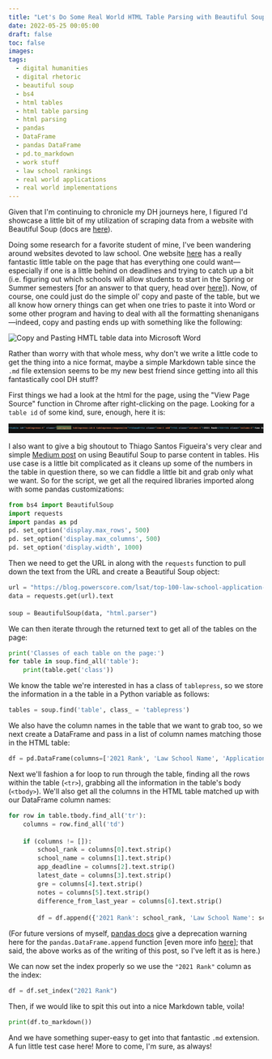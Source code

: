 ```yaml
---
title: "Let's Do Some Real World HTML Table Parsing with Beautiful Soup!"
date: 2022-05-25 00:05:00
draft: false
toc: false
images:
tags:
  - digital humanities
  - digital rhetoric
  - beautiful soup
  - bs4
  - html tables
  - html table parsing
  - html parsing
  - pandas
  - DataFrame
  - pandas DataFrame
  - pd.to_markdown
  - work stuff
  - law school rankings
  - real world applications
  - real world implementations
---
```


Given that I'm continuing to chronicle my DH journeys here, I figured I'd showcase a little bit of my utilization of scraping data from a website with Beautiful Soup (docs are [here](https://beautiful-soup-4.readthedocs.io/en/latest/)). 

Doing some research for a favorite student of mine, I've been wandering around websites devoted to law school. One website [here](https://blog.powerscore.com/lsat/top-100-law-school-application-deadlines-2022-edition/) has a really fantastic little table on the page that has everything one could want—especially if one is a little behind on deadlines and trying to catch up a bit (i.e. figuring out which schools will allow students to start in the Spring or Summer semesters [for an answer to that query, head over [here](https://blog.powerscore.com/lsat/bid-153623-which-law-schools-offer-spring-and-summer-starts/)]). Now, of course, one could just do the simple ol' copy and paste of the table, but we all know how ornery things can get when one tries to paste it into Word or some other program and having to deal with all the formatting shenanigans—indeed, copy and pasting ends up with something like the following:

![Copy and Pasting HMTL table data into Microsoft Word](/images/imgforblogposts/post_12/copy_and_pasting_hmtl_tables.png)

Rather than worry with that whole mess, why don't we write a little code to get the thing into a nice format, maybe a simple Markdown table since the ```.md``` file extension seems to be my new best friend since getting into all this fantastically cool DH stuff?

First things we had a look at the html for the page, using the "View Page Source" function in Chrome after right-clicking on the page. Looking for a ```table id``` of some kind, sure, enough, here it is:

![HTML table code](/images/imgforblogposts/post_12/inspecting_the_html.png)

I also want to give a big shoutout to Thiago Santos Figueira's very clear and simple [Medium post](https://medium.com/geekculture/web-scraping-tables-in-python-using-beautiful-soup-8bbc31c5803e) on using Beautiful Soup to parse content in tables. His use case is a little bit complicated as it cleans up some of the numbers in the table in question there, so we can fiddle a little bit and grab only what we want. So for the script, we get all the required libraries imported along with some pandas customizations:

``` python
from bs4 import BeautifulSoup
import requests
import pandas as pd
pd. set_option('display.max_rows', 500)
pd. set_option('display.max_columns', 500)
pd. set_option('display.width', 1000)
```

Then we need to get the URL in along with the ```requests``` function to pull down the text from the URL and create a Beautiful Soup object:

``` python
url = "https://blog.powerscore.com/lsat/top-100-law-school-application-deadlines-2022-edition/"
data = requests.get(url).text

soup = BeautifulSoup(data, "html.parser")
```

We can then iterate through the returned text to get all of the tables on the page:

``` python
print('Classes of each table on the page:')
for table in soup.find_all('table'):
    print(table.get('class'))
```

We know the table we're interested in has a class of ```tablepress```, so we store the information in a the table in a Python variable as follows:

``` python
tables = soup.find('table', class_ = 'tablepress')
``` 

We also have the column names in the table that we want to grab too, so we next create a DataFrame and pass in a list of column names matching those in the HTML table:

``` python 
df = pd.DataFrame(columns=['2021 Rank', 'Law School Name', 'Application Deadline', 'Latest Acceptable LSAT', 'Accept the GRE?', 'Notes from the University', 'Difference from last cycle'])
```

Next we'll fashion a for loop to run through the table, finding all the rows within the table (```<tr>```), grabbing all the information in the table's body (```<tbody>```). We'll also get all the columns in the HTML table matched up with our DataFrame column names:

``` python
for row in table.tbody.find_all('tr'):
    columns = row.find_all('td')
    
    if (columns != []):
        school_rank = columns[0].text.strip()
        school_name = columns[1].text.strip()
        app_deadline = columns[2].text.strip()
        latest_date = columns[3].text.strip()
        gre = columns[4].text.strip()
        notes = columns[5].text.strip()
        difference_from_last_year = columns[6].text.strip()
        
        df = df.append({'2021 Rank': school_rank, 'Law School Name': school_name, 'Application Deadline': app_deadline, 'Latest Acceptable LSAT': latest_date, 'Accept the GRE?': gre, 'Notes from the University': notes, 'Difference from last cycle': difference_from_last_year}, ignore_index=True)
```

(For future versions of myself, [pandas docs](https://pandas.pydata.org/docs/reference/api/pandas.DataFrame.append.html#pandas.DataFrame.append) give a deprecation warning here for the ```pandas.DataFrame.append``` function [even more info [here](https://pandas.pydata.org/docs/whatsnew/v1.4.0.html#whatsnew-140-deprecations-frame-series-append)]; that said, the above works as of the writing of this post, so I've left it as is here.) 

We can now set the index properly so we use the ```"2021 Rank"``` column as the index:

``` python 
df = df.set_index("2021 Rank")
```
Then, if we would like to spit this out into a nice Markdown table, voila!

``` python 
print(df.to_markdown())
```

And we have something super-easy to get into that fantastic ```.md``` extension. A fun little test case here! More to come, I'm sure, as always!












